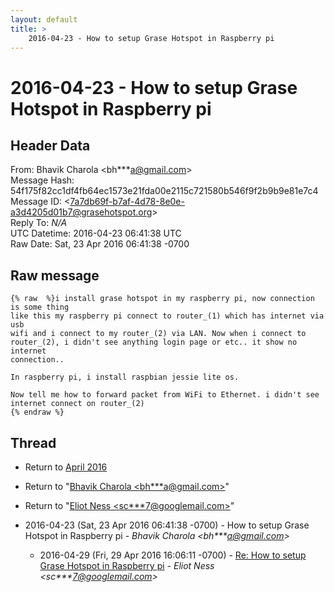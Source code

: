 ```yaml
---
layout: default
title: >
    2016-04-23 - How to setup Grase Hotspot in Raspberry pi
---
```


# 2016-04-23 - How to setup Grase Hotspot in Raspberry pi

## Header Data

From: Bhavik Charola \<bh***a@gmail.com\><br>
Message Hash: 54f175f82cc1df4fb64ec1573e21fda00e2115c721580b546f9f2b9b9e81e7c4<br>
Message ID: \<7a7db69f-b7af-4d78-8e0e-a3d4205d01b7@grasehotspot.org\><br>
Reply To: _N/A_<br>
UTC Datetime: 2016-04-23 06:41:38 UTC<br>
Raw Date: Sat, 23 Apr 2016 06:41:38 -0700<br>

## Raw message

```
{% raw  %}i install grase hotspot in my raspberry pi, now connection is some thing 
like this my raspberry pi connect to router_(1) which has internet via usb 
wifi and i connect to my router_(2) via LAN. Now when i connect to 
router_(2), i didn't see anything login page or etc.. it show no internet 
connection..

In raspberry pi, i install raspbian jessie lite os.

Now tell me how to forward packet from WiFi to Ethernet. i didn't see 
internet connect on router_(2)
{% endraw %}
```

## Thread

+ Return to [April 2016](/archive/2016/04)

+ Return to "[Bhavik Charola <bh***a<span>@</span>gmail.com>](/authors/bh___a_at_gmail_com)"
+ Return to "[Eliot Ness <sc***7<span>@</span>googlemail.com>](/authors/sc___7_at_googlemail_com)"

+ 2016-04-23 (Sat, 23 Apr 2016 06:41:38 -0700) - How to setup Grase Hotspot in Raspberry pi - _Bhavik Charola \<bh***a@gmail.com\>_
  + 2016-04-29 (Fri, 29 Apr 2016 16:06:11 -0700) - [Re: How to setup Grase Hotspot in Raspberry pi](/archive/2016/04/27e15a706a2070e9f8b7226629c2e40acbec28b0f45fba9e8e50887044d14606) - _Eliot Ness \<sc***7@googlemail.com\>_

